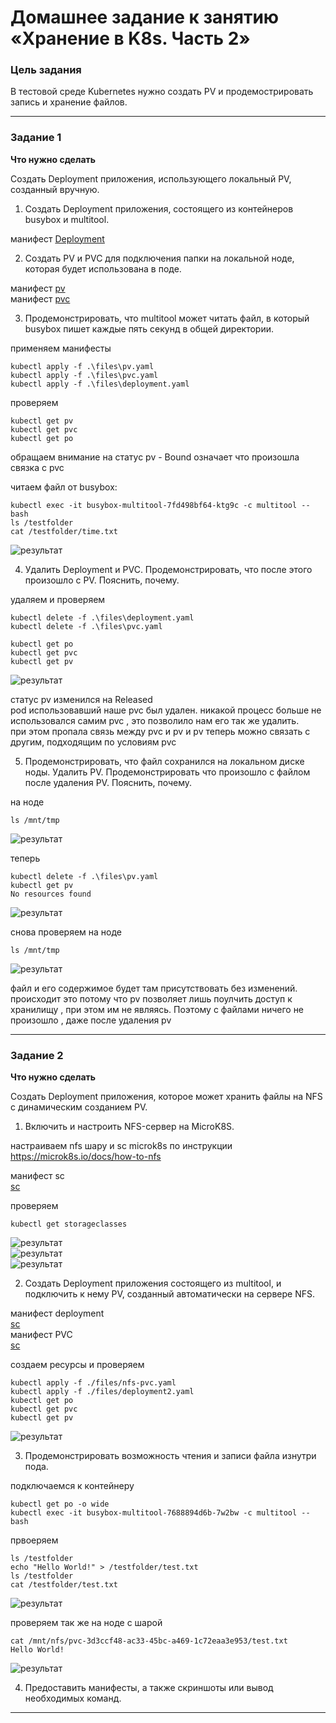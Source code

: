 # Домашнее задание к занятию «Хранение в K8s. Часть 2»

### Цель задания

В тестовой среде Kubernetes нужно создать PV и продемострировать запись и хранение файлов.

------

### Задание 1

**Что нужно сделать**

Создать Deployment приложения, использующего локальный PV, созданный вручную.

1. Создать Deployment приложения, состоящего из контейнеров busybox и multitool.

манифест [Deployment](./files/deployment.yaml)   

2. Создать PV и PVC для подключения папки на локальной ноде, которая будет использована в поде.

манифест [pv](./files/pv.yaml)    
манифест [pvc](./files/pvc.yaml)   

3. Продемонстрировать, что multitool может читать файл, в который busybox пишет каждые пять секунд в общей директории. 

применяем манифесты  
```
kubectl apply -f .\files\pv.yaml  
kubectl apply -f .\files\pvc.yaml  
kubectl apply -f .\files\deployment.yaml  
```

проверяем  
```
kubectl get pv  
kubectl get pvc  
kubectl get po   
```

обращаем внимание на статус pv - Bound означает что произошла связка с pvc  

читаем файл от busybox:  
```
kubectl exec -it busybox-multitool-7fd498bf64-ktg9c -c multitool -- bash    
ls /testfolder  
cat /testfolder/time.txt  
```

![результат](./images/1-1.png) 

4. Удалить Deployment и PVC. Продемонстрировать, что после этого произошло с PV. Пояснить, почему.

удаляем и проверяем  
```
kubectl delete -f .\files\deployment.yaml  
kubectl delete -f .\files\pvc.yaml  

kubectl get po  
kubectl get pvc  
kubectl get pv  
```
![результат](./images/1-2.png)   

статус pv изменился на Released  
pod использовавший наше pvc был удален. никакой процесс больше не использовался самим pvc , это позволило нам его так же удалить.  
при этом пропала связь между pvc и pv и pv теперь можно связать с другим, подходящим по условиям  pvc  

5. Продемонстрировать, что файл сохранился на локальном диске ноды. Удалить PV.  Продемонстрировать что произошло с файлом после удаления PV. Пояснить, почему.

на ноде  
```
ls /mnt/tmp
```
![результат](./images/1-3.png)   

теперь  
```
kubectl delete -f .\files\pv.yaml  
kubectl get pv  
No resources found  
```
![результат](./images/1-4.png)   

снова проверяем на ноде  
``` 
ls /mnt/tmp  
```

![результат](./images/1-5.png) 

файл и его содержимое будет там присутствовать без изменений. происходит это потому что pv позволяет лишь поулчить доступ к хранилищу , при этом им не являясь. 
Поэтому с файлами ничего не произошло , даже после удаления pv


------

### Задание 2

**Что нужно сделать**

Создать Deployment приложения, которое может хранить файлы на NFS с динамическим созданием PV.

1. Включить и настроить NFS-сервер на MicroK8S.

настраиваем nfs шару и sc microk8s по инструкции  
https://microk8s.io/docs/how-to-nfs  

манифест sc  
[sc](./files/sc.yaml)   

проверяем 
```
kubectl get storageclasses  
```
![результат](./images/2-1.png)   
![результат](./images/2-2.png)   
![результат](./images/2-3.png)   



2. Создать Deployment приложения состоящего из multitool, и подключить к нему PV, созданный автоматически на сервере NFS.

манифест deployment  
[sc](./files/deployment2.yaml)   
манифест PVC  
[sc](./files/nfs-pvc.yaml)   

создаем ресурсы и проверяем  
```
kubectl apply -f ./files/nfs-pvc.yaml  
kubectl apply -f ./files/deployment2.yaml  
kubectl get po  
kubectl get pvc  
kubectl get pv  
```

![результат](./images/2-4.png)   

3. Продемонстрировать возможность чтения и записи файла изнутри пода. 

подключаемся к контейнеру  
```
kubectl get po -o wide   
kubectl exec -it busybox-multitool-7688894d6b-7w2bw -c multitool -- bash   
```

првоеряем  
```
ls /testfolder  
echo "Hello World!" > /testfolder/test.txt  
ls /testfolder  
cat /testfolder/test.txt  
```
![результат](./images/2-5.png) 

проверяем так же на ноде с шарой  
```
cat /mnt/nfs/pvc-3d3ccf48-ac33-45bc-a469-1c72eaa3e953/test.txt   
Hello World!  
```
![результат](./images/2-6.png) 

4. Предоставить манифесты, а также скриншоты или вывод необходимых команд.




------
